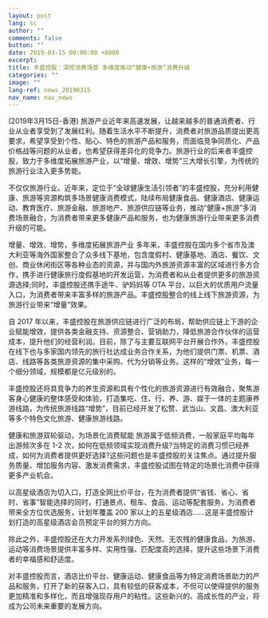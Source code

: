 ```yaml
---
layout: post
lang: sc
author: ""
comments: false
button: ""
date: 2019-03-15 00:00:00 +0800
excerpt:
title: 丰盛控股：深挖消费场景 多维度推动“健康+旅游”消费升级
categories: ""
image: ""
lang-ref: news_20190315
nav_name: nav_news
---
```


(2019年3月15日-香港) 旅游产业近年来高速发展，让越来越多的普通消费者、行业从业者享受到了发展红利。随着生活水平不断提升，消费者对旅游品质提出更高要求，希望享受到个性、贴心、特色的旅游产品和服务，而面临竞争同质化、产品价格战等问题的从业者，也希望获得差异化的竞争力。旅游行业的后来者丰盛控股，致力于多维度拓展旅游产业，以“增量、增效、增势”三大增长引擎，为传统的旅游行业注入更多势能。

不仅仅旅游行业。近年来，定位于“全球健康生活引领者”的丰盛控股，充分利用健康、旅游等资源构筑多场景健康消费模式，陆续布局健康食品、健康酒店、健康运动、教育医疗、旅游金融、旅游地产、旅游供应链等业务，推动“健康+旅游”多消费场景融合，为消费者带来更多健康产品和服务，也为健康旅游行业带来更多消费升级的可能。

增量、增效、增势，多维度拓展旅游产业
多年来，丰盛控股在国内多个省市及澳大利亚等海外国家整合了众多线下基地，包含度假村、健康基地、酒店、餐饮、文创、商业休闲街区等各种业态的资源，并与国内外旅游资源丰富的区域进行多方合作，携手进行健康旅行度假基地的开发运营，为消费者和从业者提供更多的旅游资源选择;同时，丰盛控股还携手途牛、驴妈妈等 OTA 平台，以巨大的优质用户流量入口，为消费者带来丰富多样的旅游产品。丰盛控股整合的线上线下旅游资源，为旅游行业带来“增量”效果。

自 2017 年以来，丰盛控股在旅游供应链进行广泛的布局，帮助供应链上下游的企业赋能增效，提供各类金融支持、资源整合、营销助力，降低旅游合作伙伴的运营成本，提升他们的经营利润。目前，除了与主要互联网平台开展合作外，丰盛控股在线下也与多家国内领先的旅行社达成业务合作关系，为他们提供门票、机票、酒店、线路等各类旅游资源的集中采购、代为分销等业务。这样的“增效”业务，每一个细分领域，规模都是亿元级别的。

丰盛控股还将具竞争力的养生资源和具有个性化的旅游资源进行有效融合，聚焦游客身心健康的整体感受和体验，打造集吃、住、行、养、游、娱于一体的主题康养游线路，为传统旅游线路“增势”，目前已经开发了松赞、武当山、文昌、澳大利亚等多个特色文化旅游、健康旅游线路。

健康和旅游双轮驱动，为场景化消费赋能
旅游属于低频消费，一般家庭平均每年出游频次多在 1-2 次，如何在低频领域实现消费升级?当特定的消费习惯已经养成，如何为消费者提供更好选择?这些问题也是丰盛控股的关注焦点。通过提升服务质量、增加服务内容、激发消费需求，丰盛控股试图在特定的场景化消费中获得更多产业机会。

以高星级酒店为切入口，打造全网比价平台，在为消费者提供“省钱、省心、省时、省事”智能选择的同时，打通景点、租车、食品、运动等配套服务，为消费者带来全方位优选服务，计划年覆盖 200 家以上的五星级酒店……这是丰盛控股计划打造的高星级酒店会员预定平台的努力方向。

除此之外，丰盛控股还在大力开发系列绿色、天然、无农残的健康食品，为旅游、运动等消费场景提供丰富多样、实用性强、匹配度高的选择，提升这些场景下消费者的幸福感和舒适度。

对丰盛控股而言，酒店比价平台、健康运动、健康食品等为特定消费场景助力的产品和服务，打开了新的获客入口，具有较低的获客成本，不但可以使得提供的服务更加精准和多样化，而且增强现存用户的粘性。这些新兴的、高成长性的产业，将成为公司未来重要的发展方向。
